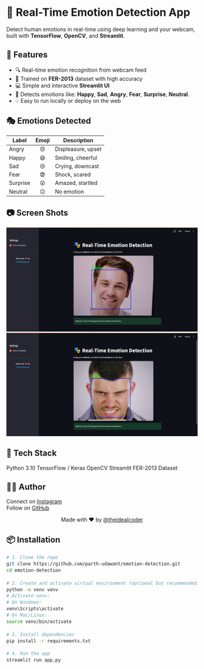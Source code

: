 
# 📸 Real-Time Emotion Detection App

Detect human emotions in real-time using deep learning and your webcam, built with **TensorFlow**, **OpenCV**, and **Streamlit**.


## 🚀 Features

- 🔍 Real-time emotion recognition from webcam feed  
- 🧠 Trained on **FER-2013** dataset with high accuracy  
- 💻 Simple and interactive **Streamlit UI**  
- 💬 Detects emotions like: **Happy**, **Sad**, **Angry**, **Fear**, **Surprise**, **Neutral**.  
- 💡 Easy to run locally or deploy on the web  


## 🎭 Emotions Detected
| Label    | Emoji | Description        |
| -------- | :---: | ------------------ |
| Angry    |   😠  | Displeasure, upset |
| Happy    |   😄  | Smiling, cheerful  |
| Sad      |   😢  | Crying, downcast   |
| Fear     |   😨  | Shock, scared      |
| Surprise |   😲  | Amazed, startled   |
| Neutral  |   😐  | No emotion         |

## 📷 Screen Shots
![Emotion Detection Screenshot](screenshots/happy.png)
![Emotion Detection Screenshot](screenshots/angry.png)

## 🧠 Tech Stack
Python 3.10
TensorFlow / Keras
OpenCV
Streamlit
FER-2013 Dataset


## 🙋‍♂️ Author

Connect on [Instagram](https://instagram.com/theidealcoder)  
Follow on [GitHub](https://github.com/parth-udawant)
<p align="center">Made with ❤️ by <a href="https://www.instagram.com/theidealcoder">@theidealcoder</a></p>

## 📦 Installation

```bash
# 1. Clone the repo
git clone https://github.com/parth-udawant/emotion-detection.git
cd emotion-detection

# 2. Create and activate virtual environment (optional but recommended)
python -m venv venv
# Activate venv:
# On Windows:
venv\Scripts\activate
# On Mac/Linux:
source venv/bin/activate

# 3. Install dependencies
pip install -r requirements.txt

# 4. Run the app
streamlit run app.py

